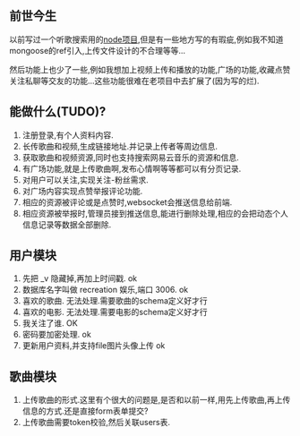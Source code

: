 ## 前世今生

以前写过一个听歌搜索用的[node项目](https://github.com/dogdogbrother/senlin-music-node),但是有一些地方写的有瑕疵,例如我不知道mongoose的ref引入,上传文件设计的不合理等等...

然后功能上也少了一些,例如我想加上视频上传和播放的功能,广场的功能,收藏点赞关注私聊等交友的功能...这些功能很难在老项目中去扩展了(因为写的烂).

## 能做什么(TUDO)?

1. 注册登录,有个人资料内容.
2. 长传歌曲和视频,生成链接地址.并记录上传者等周边信息.
3. 获取歌曲和视频资源,同时也支持搜索网易云音乐的资源和信息.
4. 有广场功能,就是上传歌曲啊,发布心情啊等等都可以有分页记录.
5. 对用户可以关注,实现关注-粉丝需求.
6. 对广场内容实现点赞举报评论功能.
7. 相应的资源被评论或是点赞时,websocket会推送信息给前端.
8. 相应资源被举报时,管理员接到推送信息,能进行删除处理,相应的会把动态个人信息记录等数据全部删除.

## 用户模块

1. 先把 _v 隐藏掉,再加上时间戳.  ok
2. 数据库名字叫做 recreation 娱乐,端口 3006. ok
3. 喜欢的歌曲. 无法处理.需要歌曲的schema定义好才行
4. 喜欢的电影. 无法处理.需要电影的schema定义好才行
5. 我关注了谁.  OK
6. 密码要加密处理. ok
7. 更新用户资料,并支持file图片头像上传 ok

## 歌曲模块

1. 上传歌曲的形式.这里有个很大的问题是,是否和以前一样,用先上传歌曲,再上传信息的方式.还是直接form表单提交?
2. 上传歌曲需要token校验,然后关联users表.
